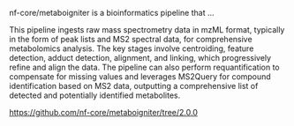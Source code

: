 
nf-core/metaboigniter is a bioinformatics pipeline that ...

This pipeline ingests raw mass spectrometry data in mzML format, typically in the form of peak lists and MS2 spectral data, for comprehensive metabolomics analysis. The key stages involve centroiding, feature detection, adduct detection, alignment, and linking, which progressively refine and align the data. The pipeline can also perform requantification to compensate for missing values and leverages MS2Query for compound identification based on MS2 data, outputting a comprehensive list of detected and potentially identified metabolites.

https://github.com/nf-core/metaboigniter/tree/2.0.0

